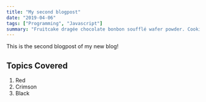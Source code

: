 ```yaml
---
title: "My second blogpost"
date: "2019-04-06"
tags: ["Programming", "Javascript"]
summary: "Fruitcake dragée chocolate bonbon soufflé wafer powder. Cookie brownie sweet roll tootsie roll cake jelly marshmallow I love. Cotton candy lollipop dragée marshmallow chocolate cake I love topping ice cream I love."
---
```


This is the second blogpost of my new blog!

## Topics Covered

1. Red
2. Crimson
3. Black
